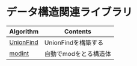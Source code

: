 # データ構造関連ライブラリ

|  Algorithm  |  Contents  |
| ---- | ----
|  [UnionFind](https://github.com/Nishikubo-Masato/AtCoder-Library/tree/main/DataStructure/UnionFind)  |  UnionFindを構築する  |
|  [modint](https://github.com/Nishikubo-Masato/AtCoder-Library/tree/main/DataStructure/modint)  |  自動でmodをとる構造体  |
